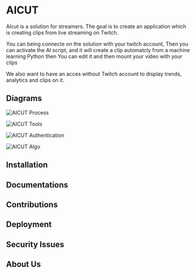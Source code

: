 # AICUT
AIcut is a solution for streamers. The goal is to create an application which is creating clips from live streaming on Twitch.

You can being connecte on the solution with your twitch account, Then you can activate the AI script, and it will create a clip automatcly from a machine learning Python then You can edit it and then mount your video with your clips

We also want to have an acces without Twitch account to display trends, analytics and clips on it.

## Diagrams
![AICUT Process ](https://user-images.githubusercontent.com/49341587/121345215-df762680-c924-11eb-8666-07b8ca8f21e9.PNG)

![AICUT Tools ](https://user-images.githubusercontent.com/49341587/121340602-185fcc80-c920-11eb-9c38-3640f521c24c.PNG)

![AICUT Authentication](https://user-images.githubusercontent.com/49341587/121345509-3aa81900-c925-11eb-93bb-a118fde25d32.PNG)

![AICUT Algo](https://user-images.githubusercontent.com/49341587/121345569-50b5d980-c925-11eb-821e-d12eba52abe5.PNG)

## Installation

## Documentations

## Contributions

## Deployment

## Security Issues

## About Us
